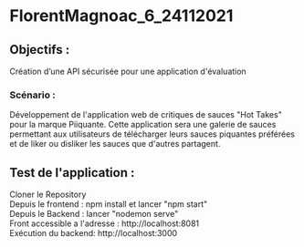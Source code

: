 # FlorentMagnoac_6_24112021 #

## Objectifs : ##
Création d’une API sécurisée pour une application d'évaluation

### Scénario : ###
Développement de l'application web de critiques de sauces "Hot Takes" pour la marque Piiquante. Cette application sera une galerie de sauces permettant aux utilisateurs de télécharger leurs sauces piquantes préférées et de liker ou disliker les sauces que d'autres partagent.

## Test de l'application : ##
Cloner le Repository  
Depuis le frontend : npm install et lancer "npm start"  
Depuis le Backend : lancer "nodemon serve"  
Front accessible a l'adresse : http://localhost:8081  
Exécution du backend: http://localhost:3000 

